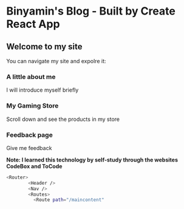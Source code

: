 # Binyamin's Blog - Built by Create React App


## Welcome to my site

You can navigate my site and expolre it:

### A little about me

I will introduce myself briefly

### My Gaming Store

Scroll down and see the products in my store

### Feedback page

Give me feedback

**Note: I learned this technology by self-study through the websites CodeBox and ToCode**


```bash
<Router>
        <Header />
        <Nav />
        <Routes>
          <Route path="/maincontent"
```



